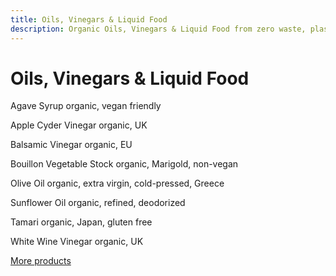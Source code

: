 ```yaml
---
title: Oils, Vinegars & Liquid Food
description: Organic Oils, Vinegars & Liquid Food from zero waste, plastic free, un_rap in Falmouth
---
```

# Oils, Vinegars & Liquid Food

Agave Syrup
organic, vegan friendly

Apple Cyder Vinegar
organic, UK

Balsamic Vinegar
organic, EU

Bouillon Vegetable Stock
organic, Marigold, non-vegan

Olive Oil
organic, extra virgin, cold-pressed, Greece

Sunflower Oil
organic, refined, deodorized

Tamari
organic, Japan, gluten free

White Wine Vinegar
organic, UK

[More products](/howto/fill-containers.html)
